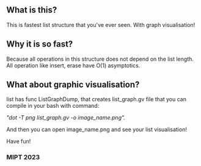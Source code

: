 <h2> What is this? </h2>
<p>This is fastest list structure that you've ever seen. With graph visualisation!</p>
<h2> Why it is so fast? </h2>
<p>Because all operations in this structure does not depend on the list length. All operation like insert, erase have O(1) asymptotics.</p>
<h2> What about graphic visualisation? </h2>
list has func ListGraphDump, that creates list_graph.gv file that you can compile in your bash with command:

<i>"dot -T png list_graph.gv -o image_name.png".</i>

<p>And then you can open image_name.png and see your list visualisation!</p>
<p>Have fun!</p>
<h3> MIPT 2023 </h3>
